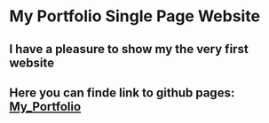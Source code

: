 # My Portfolio Single Page Website

## I have a pleasure to show my the very first website

## Here you can finde link to github pages: [My_Portfolio](https://ewa-oliszewska.github.io/My_Portfolio/)


